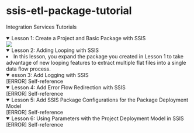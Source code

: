 # ssis-etl-package-tutorial
Integration Services Tutorials
<details open>
  <summary>Lesson 1: Create a Project and Basic Package with SSIS</summary>
    <img src="https://user-images.githubusercontent.com/19554935/57654241-b4804380-75a1-11e9-80f6-88b23c0211ef.png"></a>
  </details>
  <details open>
  <summary>Lesson 2: Adding Looping with SSIS</summary>
    <li> In this lesson, you expand the package you created in Lesson 1 to take advantage of new looping features to extract multiple flat files into a single data flow process.</li>
  </details>
  <details open>
  <summary>esson 3: Add Logging with SSIS</summary>
    [ERROR] Self-reference
  </details>
  <details open>
  <summary>Lesson 4: Add Error Flow Redirection with SSIS</summary>
    [ERROR] Self-reference
  </details>
  <details open>
  <summary>Lesson 5: Add SSIS Package Configurations for the Package Deployment Model</summary>
    [ERROR] Self-reference
  </details>
  <details open>
  <summary>Lesson 6: Using Parameters with the Project Deployment Model in SSIS</summary>
    [ERROR] Self-reference
  </details>
